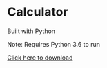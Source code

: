 # Calculator
Built with Python

Note: Requires Python 3.6 to run

[Click here to download](https://www.python.org/ftp/python/3.6.0/python-3.6.0-amd64.exe)
